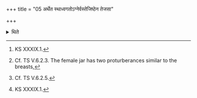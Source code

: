 +++
title = "05 अर्थेत स्थाध्वगतोऽग्नेर्वस्तेजिष्ठेन तेजसा"

+++

<details><summary>थिते</summary>

5. With artheta sthādhvagataḥ...[^1] having filled a male and a female jar[^2] with water, having kept them along the furrow[^3] in the east with śarma ca stha varma ca stha...,[^4] he throws two pieces of gold in them with jyotiṣe vām....  

[^1]: KS XXXIX.1.  

[^2]: Cf. TS V.6.2.3. The female jar has two proturberances similar to the breasts,  

[^3]: Cf. TS V.6.2.5.  

[^4]: KS XXXIX.1.   
</details>
